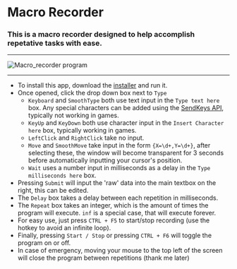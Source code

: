 # Macro Recorder
### This is a macro recorder designed to help accomplish repetative tasks with ease.
---
![Macro_recorder program](https://github.com/ThatLukeDev/macro-recorder/assets/76230394/b5454dd2-be9b-4f38-ba48-a1064644f5df)

---

- To install this app, download the [installer](https://github.com/ThatLukeDev/macro-recorder/raw/main/Macro%20Recorder%20Setup/Release/Macro%20Recorder%20Setup.msi) and run it.
- Once opened, click the drop down box next to `Type`
    - `Keyboard` and `SmoothType` both use text input in the `Type text here` box. Any special characters can be added using the [SendKeys API](https://learn.microsoft.com/en-us/dotnet/api/system.windows.forms.sendkeys?view=windowsdesktop-8.0), typically not working in games.
    - `KeyUp` and `KeyDown` both use character input in the `Insert Character here` box, typically working in games.
    - `LeftClick` and `RightClick` take no input.
    - `Move` and `SmoothMove` take input in the form `{X=\d+,Y=\d+}`, after selecting these, the window will become transparent for 3 seconds before automatically inputting your cursor's position.
    - `Wait` uses a number input in milliseconds as a delay in the `Type milliseconds here` box.
- Pressing `Submit` will input the 'raw' data into the main textbox on the right, this can be edited.
- The `Delay` box takes a delay between each repetition in milliseconds.
- The `Repeat` box takes an integer, which is the amount of times the program will execute. `inf` is a special case, that will execute forever.
- For easy use, just press `CTRL + F5` to start/stop recording (use the hotkey to avoid an infinite loop).
- Finally, pressing `Start / Stop` or pressing `CTRL + F6` will toggle the program on or off.
- In case of emergency, moving your mouse to the top left of the screen will close the program between repetitions (thank me later)
